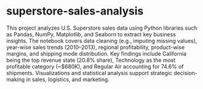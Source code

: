 # superstore-sales-analysis

This project analyzes U.S. Superstore sales data using Python libraries such as Pandas, NumPy, Matplotlib, and Seaborn to extract key business insights. The notebook covers data cleaning (e.g., imputing missing values), year-wise sales trends (2010–2013), regional profitability, product-wise margins, and shipping mode distribution. Key findings include California being the top revenue state (20.8% share), Technology as the most profitable category (~$680K), and Regular Air accounting for 74.6% of shipments. Visualizations and statistical analysis support strategic decision-making in sales, logistics, and marketing.

